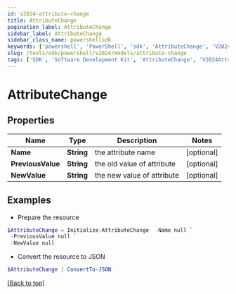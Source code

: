 ```yaml
---
id: v2024-attribute-change
title: AttributeChange
pagination_label: AttributeChange
sidebar_label: AttributeChange
sidebar_class_name: powershellsdk
keywords: ['powershell', 'PowerShell', 'sdk', 'AttributeChange', 'V2024AttributeChange'] 
slug: /tools/sdk/powershell/v2024/models/attribute-change
tags: ['SDK', 'Software Development Kit', 'AttributeChange', 'V2024AttributeChange']
---
```



# AttributeChange

## Properties

Name | Type | Description | Notes
------------ | ------------- | ------------- | -------------
**Name** | **String** | the attribute name | [optional] 
**PreviousValue** | **String** | the old value of attribute | [optional] 
**NewValue** | **String** | the new value of attribute | [optional] 

## Examples

- Prepare the resource
```powershell
$AttributeChange = Initialize-AttributeChange  -Name null `
 -PreviousValue null `
 -NewValue null
```

- Convert the resource to JSON
```powershell
$AttributeChange | ConvertTo-JSON
```


[[Back to top]](#) 

